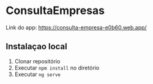 # ConsultaEmpresas

Link do app: https://consulta-empresa-e0b60.web.app/

## Instalaçao local

  1. Clonar repositório
  2. Executar `npm install` no diretório
  3. Executar `ng serve`
